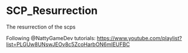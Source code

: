 # SCP_Resurrection
The resurrection of the scps

Following @NattyGameDev tutorials: https://www.youtube.com/playlist?list=PLGUw8UNswJEOv8c5ZcoHarbON6mIEUFBC
